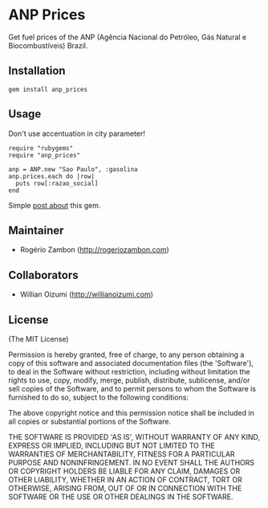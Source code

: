 # ANP Prices

Get fuel prices of the ANP (Agência Nacional do Petróleo, Gás Natural e Biocombustíveis) Brazil.

## Installation

~~~.ruby
gem install anp_prices
~~~

## Usage

Don't use accentuation in city parameter!

~~~.ruby
require "rubygems"
require "anp_prices"

anp = ANP.new "Sao Paulo", :gasolina
anp.prices.each do |row|
  puts row[:razao_social]
end
~~~

Simple [post about](http://rogeriozambon.com/gem-para-consulta-de-precos-de-combustiveis) this gem.

## Maintainer

* Rogério Zambon (http://rogeriozambon.com)

## Collaborators

* Willian Oizumi (http://willianoizumi.com)

## License

(The MIT License)

Permission is hereby granted, free of charge, to any person obtaining a copy of this software and associated documentation files (the 'Software'), to deal in the Software without restriction, including without limitation the rights to use, copy, modify, merge, publish, distribute, sublicense, and/or sell copies of the Software, and to permit persons to whom the Software is furnished to do so, subject to the following conditions:

The above copyright notice and this permission notice shall be included in all copies or substantial portions of the Software.

THE SOFTWARE IS PROVIDED 'AS IS', WITHOUT WARRANTY OF ANY KIND, EXPRESS OR IMPLIED, INCLUDING BUT NOT LIMITED TO THE WARRANTIES OF MERCHANTABILITY, FITNESS FOR A PARTICULAR PURPOSE AND NONINFRINGEMENT. IN NO EVENT SHALL THE AUTHORS OR COPYRIGHT HOLDERS BE LIABLE FOR ANY CLAIM, DAMAGES OR OTHER LIABILITY, WHETHER IN AN ACTION OF CONTRACT, TORT OR OTHERWISE, ARISING FROM, OUT OF OR IN CONNECTION WITH THE SOFTWARE OR THE USE OR OTHER DEALINGS IN THE SOFTWARE.
